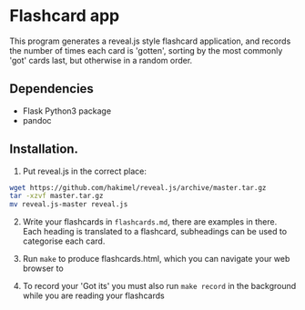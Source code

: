 # Flashcard app

This program generates a reveal.js style flashcard application, and records the number of times each card is 'gotten', sorting by the most commonly 'got' cards last, but otherwise in a random order.

## Dependencies

- Flask Python3 package
- pandoc

## Installation.

1. Put reveal.js in the correct place:
```bash
wget https://github.com/hakimel/reveal.js/archive/master.tar.gz
tar -xzvf master.tar.gz
mv reveal.js-master reveal.js
```

2. Write your flashcards in `flashcards.md`, there are examples in there. Each heading is translated to a flashcard, subheadings can be used to categorise each card.

3. Run `make` to produce flashcards.html, which you can navigate your web browser to

4. To record your 'Got its' you must also run `make record` in the background while you are reading your flashcards
